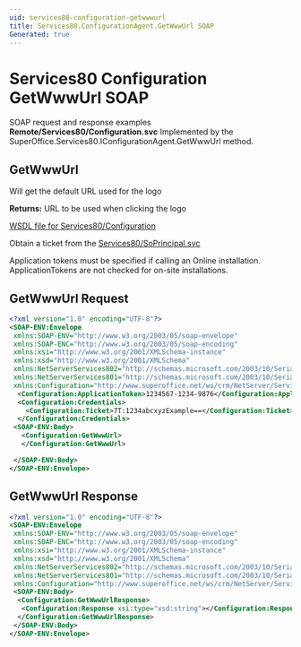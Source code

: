 ```yaml
---
uid: services80-configuration-getwwwurl
title: Services80.ConfigurationAgent.GetWwwUrl SOAP
Generated: true
---
```


# Services80 Configuration GetWwwUrl SOAP

SOAP request and response examples **Remote/Services80/Configuration.svc**
Implemented by the <see cref="M:SuperOffice.Services80.IConfigurationAgent.GetWwwUrl">SuperOffice.Services80.IConfigurationAgent.GetWwwUrl</see> method.

## GetWwwUrl

Will get the default URL used for the logo


**Returns:** URL to be used when clicking the logo


[WSDL file for Services80/Configuration](../Services80-Configuration.md)

Obtain a ticket from the [Services80/SoPrincipal.svc](../SoPrincipal/SoPrincipal.md)

Application tokens must be specified if calling an Online installation. ApplicationTokens are not checked for on-site installations.

## GetWwwUrl Request

```xml
<?xml version="1.0" encoding="UTF-8"?>
<SOAP-ENV:Envelope
 xmlns:SOAP-ENV="http://www.w3.org/2003/05/soap-envelope"
 xmlns:SOAP-ENC="http://www.w3.org/2003/05/soap-encoding"
 xmlns:xsi="http://www.w3.org/2001/XMLSchema-instance"
 xmlns:xsd="http://www.w3.org/2001/XMLSchema"
 xmlns:NetServerServices802="http://schemas.microsoft.com/2003/10/Serialization/Arrays"
 xmlns:NetServerServices801="http://schemas.microsoft.com/2003/10/Serialization/"
 xmlns:Configuration="http://www.superoffice.net/ws/crm/NetServer/Services80">
  <Configuration:ApplicationToken>1234567-1234-9876</Configuration:ApplicationToken>
  <Configuration:Credentials>
    <Configuration:Ticket>7T:1234abcxyzExample==</Configuration:Ticket>
  </Configuration:Credentials>
 <SOAP-ENV:Body>
   <Configuration:GetWwwUrl>
   </Configuration:GetWwwUrl>

 </SOAP-ENV:Body>
</SOAP-ENV:Envelope>

```


## GetWwwUrl Response

```xml
<?xml version="1.0" encoding="UTF-8"?>
<SOAP-ENV:Envelope
 xmlns:SOAP-ENV="http://www.w3.org/2003/05/soap-envelope"
 xmlns:SOAP-ENC="http://www.w3.org/2003/05/soap-encoding"
 xmlns:xsi="http://www.w3.org/2001/XMLSchema-instance"
 xmlns:xsd="http://www.w3.org/2001/XMLSchema"
 xmlns:NetServerServices802="http://schemas.microsoft.com/2003/10/Serialization/Arrays"
 xmlns:NetServerServices801="http://schemas.microsoft.com/2003/10/Serialization/"
 xmlns:Configuration="http://www.superoffice.net/ws/crm/NetServer/Services80">
 <SOAP-ENV:Body>
  <Configuration:GetWwwUrlResponse>
   <Configuration:Response xsi:type="xsd:string"></Configuration:Response>
  </Configuration:GetWwwUrlResponse>
 </SOAP-ENV:Body>
</SOAP-ENV:Envelope>

```

